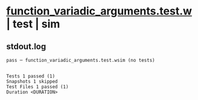 # [function_variadic_arguments.test.w](../../../../../examples/tests/valid/function_variadic_arguments.test.w) | test | sim

## stdout.log
```log
pass ─ function_variadic_arguments.test.wsim (no tests)
 
 
Tests 1 passed (1)
Snapshots 1 skipped
Test Files 1 passed (1)
Duration <DURATION>
```

